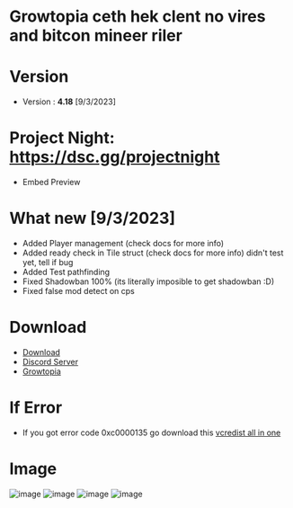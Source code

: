 # Growtopia ceth hek clent no vires and bitcon mineer riler
# Version
* Version : <b>4.18</b> [9/3/2023]

# Project Night: https://dsc.gg/projectnight

* Embed Preview

# What new [9/3/2023]
* Added Player management (check docs for more info)
* Added ready check in Tile struct (check docs for more info) didn't test yet, tell if bug
* Added Test pathfinding
* Fixed Shadowban 100% (its literally imposible to get shadowban :D)
* Fixed false mod detect on cps

# Download
* [Download](https://cdn.discordapp.com/attachments/1080890392322515094/1083501149170180116/Project_Night.dll)
* [Discord Server](https://dsc.gg/projectnight)
* [Growtopia](https://growtopiagame.com/Growtopia-Installer.exe)

# If Error
* If you got error code 0xc0000135 go download this [vcredist all in one](https://www.techpowerup.com/download/visual-c-redistributable-runtime-package-all-in-one)

# Image
![image](https://cdn.discordapp.com/attachments/859607320177934336/1083504285746213045/image.png)
![image](https://cdn.discordapp.com/attachments/859607320177934336/1083505107066425354/image.png)
![image](https://cdn.discordapp.com/attachments/859607320177934336/1083505477188587601/image.png)
![image](https://cdn.discordapp.com/attachments/859607320177934336/1083505551121592350/image.png)
